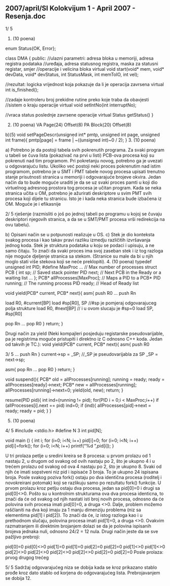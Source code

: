 2007/april/SI Kolokvijum 1 - April 2007 - Resenja.doc
--------------------------------------------------------------------------------


1/  5
1. (10 poena)

enum Status{OK, Error};

class DMA {
public:
//ulazni  parametri:  adresa  bloka  u  memoriji, adresa  registra  podataka
//uređaja,  adresa  statusnog  registra,  maska  za  statusni  registar, smjer
//operacije i velicina bloka
 virtual  void  start(void* mem,  void* devData,  void*  devStatus,  int
StatusMask, int memToIO, int vel);

//rezultat: logicka vrijednost koja pokazuje da li je operacija zavrsena
 virtual int is_finished();

//zadaje  kontroleru  broj  prekidne  rutine  preko  koje  traba  da  obavjesti
//sistem o kraju operacije
 virtual void setIntNo(int interruptNo);

//vraca status poslednje zavrsene operacije
 virtual Status getStatus()
}

2. (10 poena)
VA
Page(24) Offset(8)
PA
Block(20) Offset(8)

b)(5)
void setPageDescr(unsigned int* pmtp, unsigned int page, unsigned int
frame){
pmtp[page] = frame | ~((unsigned int)~0 / 2);
}
3. (10 poena)

a)
Potrebno  je  da  postoji  tabela  svih  pokrenutih  programa.  Za  svaki  program  u  tabeli  se  čuva
lista  (pokazivač  na  prvi  u  listi) PCB-ova  procesa  koji  su  pokrenuti  nad  tim  programom.  Pri
pokretanju  novog,  potrebno  ga  je  uvezati  u  odgovarajuću  listu.  Ukoliko  već  postoji  neki
proces  pokrenutim  nad  istim  programom,  potrebno  je  u  SMT  i  PMT  tabele  novog procesa
upisati  trenutno  stanje  prisutnosti  stranica  u  memoriji  i  odgovarajuće  brojeve  okvira.  Jedan
način da to bude moguće uraditi je da se uz svaki proces pamti u koji dio virtuelnog adresnog
prostora tog procesa je učitan program.
Kada se neka stranica učita u OM, potrebno je ažurirati deskriptore u svim PMT svih procesa
koji dijele tu stranicu. Isto je i kada neka stranica bude izbačena iz OM. Moguće je i efikasnije

2/  5
rješenje (razmisliti o još po jednoj tabeli po programu u kojoj se čuvaju deskriptori njegovih
stranica, a da se u SMT/PMT procesa vrši redirekcija na ovu tabelu).

b) Opisani način se u potpunosti realizuje u OS.
c) Stek  je  dio  konteksta  svakog  procesa  i  kao  takav  pravi  razliku  izmedju  različitih
izvršavanja  jednog  koda.  Stek  je  struktura  podataka  u  koju  se  podaci  i  upisuju,  a  ne  samo
čitaju. To znači da svaki proces ima svoj zaseban stek i iz tog razloga nije moguće djeljenje
stranica  sa  stekom.  (Stranice  su  male  da  bi  u  njih  moglo  stati  više  stekova  koji  se  neće
preklopiti).
4. (10 poena)
typedef unsigned int PID;
#define MaxProc  ... // Max number of processes
struct PCB {
  int sp;    // Saved stack pointer
  PID next;        // Next PCB in the Ready or a waiting list
  ...
};
PCB* allProcesses[MaxProc]; // Maps a PID to a PCB*
PID running; // The running process
PID ready;   // Head of Ready list

void yield(PCB* current, PCB* next){
 asm{
 push R0
 ...
 push Rn

 load R0, #current[BP]
 load #sp[R0], SP     //#sp je pomjeraj odgovarajuceg polja strukture
 load R0, #next[BP]   // i u ovom slucaju je #sp=0
 load SP, #sp[R0]

 pop Rn
 ...
 pop R0
 }
 return;
}

Drugi način za yield (Neki kompajleri posjeduju registarske
pseudovarijable, pa je registrima moguće pristupiti i direktno iz C odnosno
C++ koda. Jedan od takvih je TC.):
void yield(PCB* current, PCB* next){
 asm{
 push R0

3/  5
 ...
 push Rn
 }
 current->sp = _SP;    //_SP je pseudovarijabla za SP
 _SP = next->sp;

 asm{
 pop Rn
 ...
 pop R0
 }
 return;
}


void suspend(){
 PCB* old = allProcesses[running];
 running = ready;
ready = allProcesses[ready]->next;
PCB* new = allProcesses[running];
allProcesses[running]->next=0;
 yield(old, new);
 return;
}

resume(PID pid){
 int ind=(running != pid);
 for(PID i = 0;i < MaxProc;i++) if (allProcesses[i].next == pid)
ind=0;
 if (ind){
  allProcesses[pid]->next = ready;
  ready = pid;
 }
}

5. (10 poena)

4/  5
#include <stdio.h>
#define N 3
int pid[N];

void main () {
  int i;
  for (i=0; i<N; i++) pid[i]=0;
  for (i=0; i<N; i++) pid[i]=fork();
  for (i=0; i<N; i++) printf(“%d ”,pid[i]);
}

U tri prolaza petlje u sredini kreira se 8 procesa:  u  prvom  prolazu  od  1 nastaju  2,  u
drugom od svakog od ovih nastaju po 2, što je ukupno 4 i u trećem prolazu od svakog od ova
4 nastaju po 2, što je ukupno 8. Svaki od njih će imati sopstveni niz pid i ispisaće 3 broja. To
je ukupno 24 ispisana broja.
Posle svakog  poziva  fork()  ostaju po  dva  identična  procesa (roditelj  i  novokreirani
potomak) koji  se  razlikuju  samo  po  rezultatu  fork()  funkcije.  U  prvom  prolazu  kroz  petlju
ostaju dva procesa, jedan sa pid[0]=0 i drugi sa pid[0]<>0. Pošto su u kontrolnim strukturama
ova  dva  procesa  identicna,  to  znači  da  će od  svakog  od  njih  nastati  isti  broj  novih  procesa,
odnosno  da  će  polovina  svih procesa  imati  pid[0]=0,  a  druga  <>0.  Dalje,  problem  možemo
raščlaniti  na  dva  koji  imaju  za  1  manju  dimenziju  problema  (niz  sa  elementima  pid[1]  i
pid[2]). To znači da će,  iz istog razloga kao i u  prethodnom slučaju, polovina procesa imati
pid[1]=0,  a  druga  <>0.  Ovakvim  razmatranjem  ili  direktnim  brojanjem  dolazi  se  da  je
polovina ispisanih brojeva jednaka nuli, odnosno 24/2 = 12 nula.
Drugi način jeste da se sve pažljivo prebroji:






pid[0]=0
pid[0]<>0
pid[1]=0
pid[1]=0
pid[2]=0
pid[2]=0
pid[1]<>0
pid[1]<>0
pid[2]<>0
pid[2]<>0
pid[2]<>0
pid[2]<>0
pid[2]=0
pid[2]=0
Posle prolaza:  prvog                    drugog                         trećeg

5/  5
Sadržaj odgovarajućeg niza se dobija kada se kroz prikazano stablo prođe kroz dato
stablo od korjena do odgovarajućeg lista. Prebrojavanjem se dobija 12.
